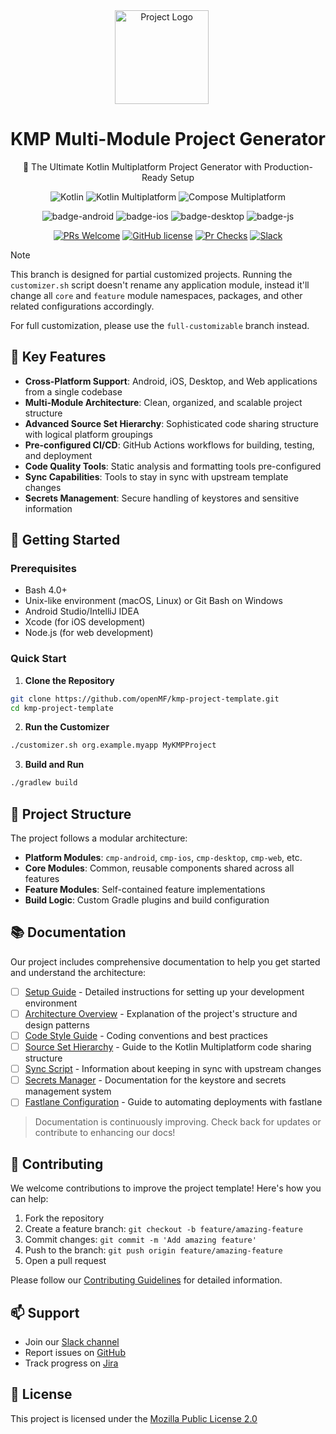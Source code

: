 <div align="center">

<img src="https://github.com/user-attachments/assets/ab2f5bf9-5b88-4fee-90e9-741e3b3f7a26" alt="Project Logo" width="150" style="margin-right: 20px;" />

<h1>KMP Multi-Module Project Generator</h1>

<p>🚀 The Ultimate Kotlin Multiplatform Project Generator with Production-Ready Setup</p>

![Kotlin](https://img.shields.io/badge/Kotlin-7f52ff?style=flat-square&logo=kotlin&logoColor=white)
![Kotlin Multiplatform](https://img.shields.io/badge/Kotlin%20Multiplatform-4c8d3f?style=flat-square&logo=kotlin&logoColor=white)
![Compose Multiplatform](https://img.shields.io/badge/Jetpack%20Compose%20Multiplatform-000000?style=flat-square&logo=android&logoColor=white)

![badge-android](http://img.shields.io/badge/platform-android-6EDB8D.svg?style=flat)
![badge-ios](http://img.shields.io/badge/platform-ios-CDCDCD.svg?style=flat)
![badge-desktop](http://img.shields.io/badge/platform-desktop-DB413D.svg?style=flat)
![badge-js](http://img.shields.io/badge/platform-web-FDD835.svg?style=flat)

[![PRs Welcome](https://img.shields.io/badge/PRs-welcome-brightgreen.svg?style=flat-square)](http://makeapullrequest.com)
[![GitHub license](https://img.shields.io/github/license/Naereen/StrapDown.js.svg)](https://github.com/openMF/kmp-project-template/blob/development/LICENSE)
[![Pr Checks](https://github.com/openMF/kmp-project-template/actions/workflows/pr-check.yml/badge.svg)](https://github.com/openMF/kmp-project-template/actions/workflows/pr-check.yml)
[![Slack](https://img.shields.io/badge/Slack-4A154B?style=flat-square&logo=slack&logoColor=white)](https://join.slack.com/t/mifos/shared_invite/zt-2wvi9t82t-DuSBdqdQVOY9fsqsLjkKPA)

</div>

> [!Note]
>
> This branch is designed for partial customized projects. Running the `customizer.sh` script
> doesn't rename any application module, instead it'll change all `core` and `feature` module
> namespaces, packages, and other related configurations accordingly.
>
> For full customization, please use the `full-customizable` branch instead.

## 🌟 Key Features

- **Cross-Platform Support**: Android, iOS, Desktop, and Web applications from a single codebase
- **Multi-Module Architecture**: Clean, organized, and scalable project structure
- **Advanced Source Set Hierarchy**: Sophisticated code sharing structure with logical platform
  groupings
- **Pre-configured CI/CD**: GitHub Actions workflows for building, testing, and deployment
- **Code Quality Tools**: Static analysis and formatting tools pre-configured
- **Sync Capabilities**: Tools to stay in sync with upstream template changes
- **Secrets Management**: Secure handling of keystores and sensitive information

## 🚀 Getting Started

### Prerequisites

- Bash 4.0+
- Unix-like environment (macOS, Linux) or Git Bash on Windows
- Android Studio/IntelliJ IDEA
- Xcode (for iOS development)
- Node.js (for web development)

### Quick Start

1. **Clone the Repository**

```bash
git clone https://github.com/openMF/kmp-project-template.git
cd kmp-project-template
```

2. **Run the Customizer**

```bash
./customizer.sh org.example.myapp MyKMPProject
```

3. **Build and Run**

```bash
./gradlew build
```

## 📁 Project Structure

The project follows a modular architecture:

- **Platform Modules**: `cmp-android`, `cmp-ios`, `cmp-desktop`, `cmp-web`, etc.
- **Core Modules**: Common, reusable components shared across all features
- **Feature Modules**: Self-contained feature implementations
- **Build Logic**: Custom Gradle plugins and build configuration

## 📚 Documentation

Our project includes comprehensive documentation to help you get started and understand the
architecture:

- [ ] [Setup Guide](docs/SETUP.md) - Detailed instructions for setting up your development
  environment
- [ ] [Architecture Overview](docs/ARCHITECTURE.md) - Explanation of the project's structure and
  design patterns
- [ ] [Code Style Guide](docs/STYLE_GUIDE.md) - Coding conventions and best practices
- [ ] [Source Set Hierarchy](docs/SOURCE_SET_HIERARCHY.md) - Guide to the Kotlin Multiplatform code
  sharing structure
- [ ] [Sync Script](docs/SYNC_SCRIPT.md) - Information about keeping in sync with upstream changes
- [ ] [Secrets Manager](docs/SECRETS_MANAGER.md) - Documentation for the keystore and secrets
  management system
- [ ] [Fastlane Configuration](docs/FASTLANE_CONFIGURATION.md) - Guide to automating deployments with fastlane

> Documentation is continuously improving. Check back for updates or contribute to enhancing our
> docs!

## 🤝 Contributing

We welcome contributions to improve the project template! Here's how you can help:

1. Fork the repository
2. Create a feature branch: `git checkout -b feature/amazing-feature`
3. Commit changes: `git commit -m 'Add amazing feature'`
4. Push to the branch: `git push origin feature/amazing-feature`
5. Open a pull request

Please follow our [Contributing Guidelines](CONTRIBUTING.md) for detailed information.

## 📫 Support

- Join
  our [Slack channel](https://join.slack.com/t/mifos/shared_invite/zt-2wvi9t82t-DuSBdqdQVOY9fsqsLjkKPA)
- Report issues on [GitHub](https://github.com/openMF/kmp-project-template/issues)
- Track progress on [Jira](https://mifosforge.jira.com/jira/software/c/projects/KMPPT/boards/63)

## 📄 License

This project is licensed under the [Mozilla Public License 2.0](LICENSE)